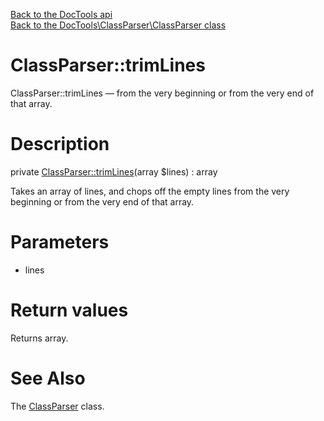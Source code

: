 [Back to the DocTools api](https://github.com/lingtalfi/DocTools/blob/master/doc/api/DocTools.md)<br>
[Back to the DocTools\ClassParser\ClassParser class](https://github.com/lingtalfi/DocTools/blob/master/doc/api/DocTools/ClassParser/ClassParser.md)


ClassParser::trimLines
================



ClassParser::trimLines — from the very beginning or from the very end of that array.




Description
================


private [ClassParser::trimLines](https://github.com/lingtalfi/DocTools/blob/master/doc/api/DocTools/ClassParser/ClassParser/trimLines.md)(array $lines) : array




Takes an array of lines, and chops off the empty lines
from the very beginning or from the very end of that array.




Parameters
================


- lines

    


Return values
================

Returns array.







See Also
================

The [ClassParser](https://github.com/lingtalfi/DocTools/blob/master/doc/api/DocTools/ClassParser/ClassParser.md) class.
